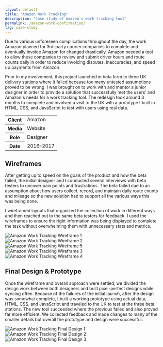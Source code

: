 ```yaml
---
layout: default
title: "Amazon Work Tracking"
description: "Case study of Amazon's work tracking tool"
permalink: /amazon-work-confirmation/
tag: case-study
---
```


<section class="grid grid-item-12/12">
	<div class="grid-item-12/12 grid-item-7/12@md">
		<p>Due to various unforeseen complications throughout the day, the work Amazon planned for 3rd-party courier companies to complete and eventually invoice Amazon for changed drastically. Amazon needed a tool to allow these companies to review and submit driver hours and route counts daily in order to reduce invoicing disputes, inaccuracies, and speed up payments from Amazon.</p>
		<p>Prior to my involvement, this project launched in beta form to three UK delivery stations where it failed because too many untested assumptions proved to be wrong. I was brought on to work with and mentor a junior designer in order to provide a solution that successfully met the users' and Amazon's needs for a work tracking tool. The redesign took around 3 months to complete and involved a visit to the UK with a prototype I built in HTML, CSS, and JavaScript to test with users using real data.</p>
	</div>
	<aside class="project-meta grid-item-12/12 grid-item-5/12@md">
		<table>
			<tbody>
				<tr>
					<th>Client</th>
					<td>Amazon</td>
				</tr>
				<tr>
					<th>Media</th>
					<td>Website</td>
				</tr>
				<tr>
					<th>Role</th>
					<td>Designer</td>
				</tr>
				<tr>
					<th>Date</th>
					<td>2016–2017</td>
				</tr>
			</tbody>
		</table>
	</aside>
</section>
<section class="grid grid-item-12/12">
	<div class="grid-item-12/12 grid-item-4/12@md">
		<h2 class="mb-3">Wireframes</h2>
		<p>After getting up to speed on the goals of the product and how the beta failed, the initial designer and I conducted several interviews with beta testers to uncover pain points and frustrations. The beta failed due to an assumption about how users collect, record, and maintain daily route counts and mileage so the new solution had to support all the various ways this was being done.</p>
		<p>I wireframed layouts that organized the collection of work in different ways and then reached out to the same beta testers for feedback. I used the wireframes to ensure the right information was being displayed to complete the task without overwhelming them with unnecessary stats and metrics.</p>
	</div>
	<div class="grid-item-12/12 grid-item-8/12@md grid">
		<img class="grid-item-6/12" src="{{ site.cdn }}/amazon-work-tracking-wireframe-01.png" alt="Amazon Work Tracking Wireframe 1">
		<img class="grid-item-6/12" src="{{ site.cdn }}/amazon-work-tracking-wireframe-02.png" alt="Amazon Work Tracking Wireframe 2">
		<img class="grid-item-6/12" src="{{ site.cdn }}/amazon-work-tracking-wireframe-03.png" alt="Amazon Work Tracking Wireframe 5">
		<img class="grid-item-6/12" src="{{ site.cdn }}/amazon-work-tracking-wireframe-04.png" alt="Amazon Work Tracking Wireframe 3">
		<img class="grid-item-6/12" src="{{ site.cdn }}/amazon-work-tracking-wireframe-05.png" alt="Amazon Work Tracking Wireframe 4">
	</div>
</section>
<section class="grid grid-item-12/12">
	<div class="grid-item-12/12 grid-item-4/12@md">
		<h2 class="mb-3">Final Design &amp; Prototype</h2>
		<p>Once the wireframe and overall approach were settled, we divided the design work between both designers and built pixel-perfect designs while syncing often. Because of the failures of the initial launch, after the design was somewhat complete, I built a working prototype using actual data, HTML, CSS, and JavaScript and traveled to the UK to test at the three beta stations. The new tool succeeded where the previous failed and also proved far more efficient. We collected feedback and made changes to many of the smaller details but overall the prototype and design were successful.</p>
	</div>
	<div class="grid-item-12/12 grid-item-8/12@md grid">
		<img class="grid-item-12/12" src="{{ site.cdn }}/amazon-work-tracking-01.png" alt="Amazon Work Tracking Final Design 1">
		<img class="grid-item-12/12" src="{{ site.cdn }}/amazon-work-tracking-02.png" alt="Amazon Work Tracking Final Design 2">
		<img class="grid-item-12/12" src="{{ site.cdn }}/amazon-work-tracking-03.png" alt="Amazon Work Tracking Final Design 3">
	</div>
</section>
